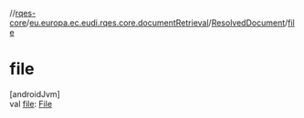 //[rqes-core](../../../index.md)/[eu.europa.ec.eudi.rqes.core.documentRetrieval](../index.md)/[ResolvedDocument](index.md)/[file](file.md)

# file

[androidJvm]\
val [file](file.md): [File](https://developer.android.com/reference/kotlin/java/io/File.html)
